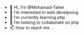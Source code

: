 - 👋 Hi, I’m @Mohamad-Taher
- 👀 I’m interested in web develpoing
- 🌱 I’m currently learning php
- 💞️ I’m looking to collaborate on php
- 📫 How to reach me ...

<!---
Mohamad-Taher/Mohamad-Taher is a ✨ special ✨ repository because its `README.md` (this file) appears on your GitHub profile.
You can click the Preview link to take a look at your changes.
--->

